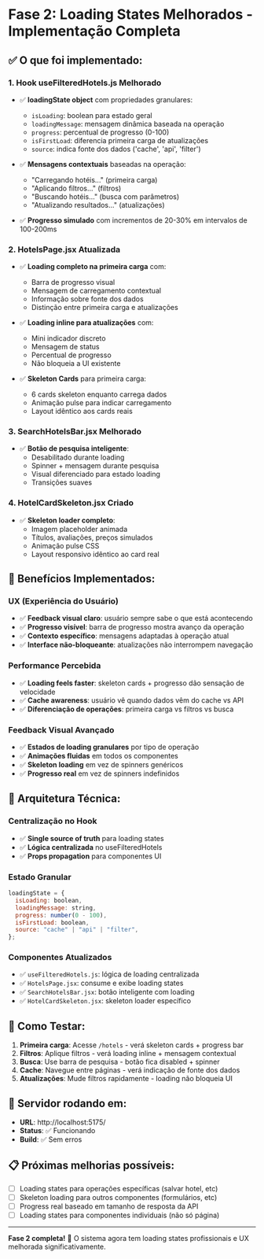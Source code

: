 # Fase 2: Loading States Melhorados - Implementação Completa

## ✅ O que foi implementado:

### 1. **Hook useFilteredHotels.js Melhorado**

- ✅ **loadingState object** com propriedades granulares:

  - `isLoading`: boolean para estado geral
  - `loadingMessage`: mensagem dinâmica baseada na operação
  - `progress`: percentual de progresso (0-100)
  - `isFirstLoad`: diferencia primeira carga de atualizações
  - `source`: indica fonte dos dados ('cache', 'api', 'filter')

- ✅ **Mensagens contextuais** baseadas na operação:

  - "Carregando hotéis..." (primeira carga)
  - "Aplicando filtros..." (filtros)
  - "Buscando hotéis..." (busca com parâmetros)
  - "Atualizando resultados..." (atualizações)

- ✅ **Progresso simulado** com incrementos de 20-30% em intervalos de 100-200ms

### 2. **HotelsPage.jsx Atualizada**

- ✅ **Loading completo na primeira carga** com:

  - Barra de progresso visual
  - Mensagem de carregamento contextual
  - Informação sobre fonte dos dados
  - Distinção entre primeira carga e atualizações

- ✅ **Loading inline para atualizações** com:

  - Mini indicador discreto
  - Mensagem de status
  - Percentual de progresso
  - Não bloqueia a UI existente

- ✅ **Skeleton Cards** para primeira carga:
  - 6 cards skeleton enquanto carrega dados
  - Animação pulse para indicar carregamento
  - Layout idêntico aos cards reais

### 3. **SearchHotelsBar.jsx Melhorado**

- ✅ **Botão de pesquisa inteligente**:
  - Desabilitado durante loading
  - Spinner + mensagem durante pesquisa
  - Visual diferenciado para estado loading
  - Transições suaves

### 4. **HotelCardSkeleton.jsx Criado**

- ✅ **Skeleton loader completo**:
  - Imagem placeholder animada
  - Títulos, avaliações, preços simulados
  - Animação pulse CSS
  - Layout responsivo idêntico ao card real

## 🎯 **Benefícios Implementados:**

### **UX (Experiência do Usuário)**

- ✅ **Feedback visual claro**: usuário sempre sabe o que está acontecendo
- ✅ **Progresso visível**: barra de progresso mostra avanço da operação
- ✅ **Contexto específico**: mensagens adaptadas à operação atual
- ✅ **Interface não-bloqueante**: atualizações não interrompem navegação

### **Performance Percebida**

- ✅ **Loading feels faster**: skeleton cards + progresso dão sensação de velocidade
- ✅ **Cache awareness**: usuário vê quando dados vêm do cache vs API
- ✅ **Diferenciação de operações**: primeira carga vs filtros vs busca

### **Feedback Visual Avançado**

- ✅ **Estados de loading granulares** por tipo de operação
- ✅ **Animações fluidas** em todos os componentes
- ✅ **Skeleton loading** em vez de spinners genéricos
- ✅ **Progresso real** em vez de spinners indefinidos

## 🔧 **Arquitetura Técnica:**

### **Centralização no Hook**

- ✅ **Single source of truth** para loading states
- ✅ **Lógica centralizada** no useFilteredHotels
- ✅ **Props propagation** para componentes UI

### **Estado Granular**

```javascript
loadingState = {
  isLoading: boolean,
  loadingMessage: string,
  progress: number(0 - 100),
  isFirstLoad: boolean,
  source: "cache" | "api" | "filter",
};
```

### **Componentes Atualizados**

- ✅ `useFilteredHotels.js`: lógica de loading centralizada
- ✅ `HotelsPage.jsx`: consume e exibe loading states
- ✅ `SearchHotelsBar.jsx`: botão inteligente com loading
- ✅ `HotelCardSkeleton.jsx`: skeleton loader específico

## 🧪 **Como Testar:**

1. **Primeira carga**: Acesse `/hotels` - verá skeleton cards + progress bar
2. **Filtros**: Aplique filtros - verá loading inline + mensagem contextual
3. **Busca**: Use barra de pesquisa - botão fica disabled + spinner
4. **Cache**: Navegue entre páginas - verá indicação de fonte dos dados
5. **Atualizações**: Mude filtros rapidamente - loading não bloqueia UI

## 🚀 **Servidor rodando em:**

- **URL**: http://localhost:5175/
- **Status**: ✅ Funcionando
- **Build**: ✅ Sem erros

## 📋 **Próximas melhorias possíveis:**

- [ ] Loading states para operações específicas (salvar hotel, etc)
- [ ] Skeleton loading para outros componentes (formulários, etc)
- [ ] Progress real baseado em tamanho de resposta da API
- [ ] Loading states para componentes individuais (não só página)

---

**Fase 2 completa!** 🎉 O sistema agora tem loading states profissionais e UX melhorada significativamente.
